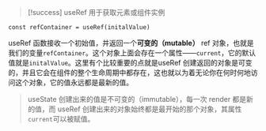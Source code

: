 > [!success] useRef 用于获取元素或组件实例

```tsx
const refContainer = useRef(initalValue)
```

useRef 函数接收一个初始值，并返回一个**可变的（mutable）** ref 对象，也就是我们的变量`refContainer`。这个对象上面会存在一个属性——`current`，它的默认值就是`initalValue`。这里有个比较重要的点就是useRef 创建返回的对象是可变的，并且它会在组件的整个生命周期中都存在，这也就以为着无论你在何时何地访问这个对象，它的值永远都是最新的值。

> useState 创建出来的值是不可变的（immutable），每一次 render 都是新的值，而 useRef 创建出来的对象始终都是最开始的那个对象，其属性 `current`可以被赋值。

  
